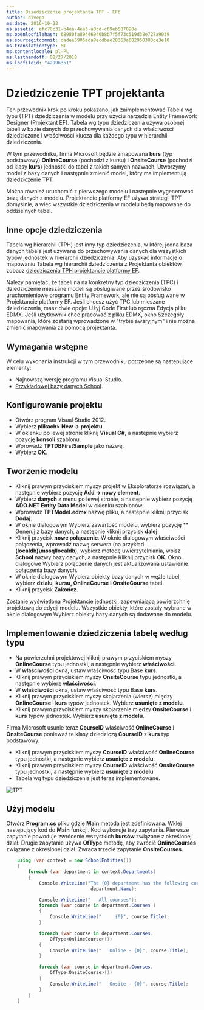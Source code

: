 ```yaml
---
title: Dziedziczenie projektanta TPT - EF6
author: divega
ms.date: 2016-10-23
ms.assetid: efc78c31-b4ea-4ea3-a0cd-c69eb507020e
ms.openlocfilehash: 68980fa89446940b8b7f5f73c519d38e727a9039
ms.sourcegitcommit: dadee5905ada9ecdbae28363a682950383ce3e10
ms.translationtype: MT
ms.contentlocale: pl-PL
ms.lasthandoff: 08/27/2018
ms.locfileid: "42996351"
---
```

# <a name="designer-tpt-inheritance"></a>Dziedziczenie TPT projektanta
Ten przewodnik krok po kroku pokazano, jak zaimplementować Tabela wg typu (TPT) dziedziczenia w modelu przy użyciu narzędzia Entity Framework Designer (Projektant EF). Tabela wg typu dziedziczenia używa osobnej tabeli w bazie danych do przechowywania danych dla właściwości dziedziczone i właściwości klucza dla każdego typu w hierarchii dziedziczenia.

W tym przewodniku, firma Microsoft będzie zmapowana **kurs** (typ podstawowy) **OnlineCourse** (pochodzi z kursu) i **OnsiteCourse** (pochodzi od klasy **kurs**) jednostki do tabel z takich samych nazwach. Utworzymy model z bazy danych i następnie zmienić model, który ma implementują dziedziczenie TPT.

Można również uruchomić z pierwszego modelu i następnie wygenerować bazę danych z modelu. Projektancie platformy EF używa strategii TPT domyślnie, a więc wszystkie dziedziczenia w modelu będą mapowane do oddzielnych tabel.

## <a name="other-inheritance-options"></a>Inne opcje dziedziczenia

Tabela wg hierarchii (TPH) jest inny typ dziedziczenia, w której jedna baza danych tabela jest używana do przechowywania danych dla wszystkich typów jednostek w hierarchii dziedziczenia.  Aby uzyskać informacje o mapowaniu Tabela wg hierarchii dziedziczenia z Projektanta obiektów, zobacz [dziedziczenia TPH projektancie platformy EF](~/ef6/modeling/designer/inheritance/tph.md). 

Należy pamiętać, że tabeli na na konkretny typ dziedziczenia (TPC) i dziedziczenie mieszane modeli są obsługiwane przez środowisko uruchomieniowe programu Entity Framework, ale nie są obsługiwane w Projektancie platformy EF. Jeśli chcesz użyć TPC lub mieszane dziedziczenia, masz dwie opcje: Użyj Code First lub ręczna Edycja pliku EDMX. Jeśli użytkownik chce pracować z pliku EDMX, okno Szczegóły mapowania, które zostaną wprowadzone w "trybie awaryjnym" i nie można zmienić mapowania za pomocą projektanta.

## <a name="prerequisites"></a>Wymagania wstępne

W celu wykonania instrukcji w tym przewodniku potrzebne są następujące elementy:

- Najnowszą wersję programu Visual Studio.
- [Przykładowej bazy danych School](~/ef6/resources/school-database.md).

## <a name="set-up-the-project"></a>Konfigurowanie projektu

-   Otwórz program Visual Studio 2012.
-   Wybierz **plikach&gt; New -&gt; projektu**
-   W okienku po lewej stronie kliknij **Visual C\#**, a następnie wybierz pozycję **konsoli** szablonu.
-   Wprowadź **TPTDBFirstSample** jako nazwę.
-   Wybierz **OK**.

## <a name="create-a-model"></a>Tworzenie modelu

-   Kliknij prawym przyciskiem myszy projekt w Eksploratorze rozwiązań, a następnie wybierz pozycję **Add -&gt; nowy element**.
-   Wybierz **danych** z menu po lewej stronie, a następnie wybierz pozycję **ADO.NET Entity Data Model** w okienku szablonów.
-   Wprowadź **TPTModel.edmx** nazwę pliku, a następnie kliknij przycisk **Dodaj**.
-   W oknie dialogowym Wybierz zawartość modelu, wybierz pozycję ** Generuj z bazy danych, a następnie kliknij przycisk **dalej**.
-   Kliknij przycisk **nowe połączenie**.
    W oknie dialogowym właściwości połączenia, wprowadź nazwę serwera (na przykład **(localdb)\\mssqllocaldb**), wybierz metodę uwierzytelniania, wpisz **School** nazwy bazy danych, a następnie Kliknij przycisk **OK**.
    Okno dialogowe Wybierz połączenie danych jest aktualizowana ustawienie połączenia bazy danych.
-   W oknie dialogowym Wybierz obiekty bazy danych w węźle tabel, wybierz **działu**, **kursu, OnlineCourse i OnsiteCourse** tabel.
-   Kliknij przycisk **Zakończ**.

Zostanie wyświetlona Projektancie jednostki, zapewniającą powierzchnię projektową do edycji modelu. Wszystkie obiekty, które zostały wybrane w oknie dialogowym Wybierz obiekty bazy danych są dodawane do modelu.

## <a name="implement-table-per-type-inheritance"></a>Implementowanie dziedziczenia tabelę według typu

-   Na powierzchni projektowej kliknij prawym przyciskiem myszy **OnlineCourse** typu jednostki, a następnie wybierz **właściwości**.
-   W **właściwości** okna, ustaw właściwość typu Base **kurs**.
-   Kliknij prawym przyciskiem myszy **OnsiteCourse** typu jednostki, a następnie wybierz **właściwości**.
-   W **właściwości** okna, ustaw właściwość typu Base **kurs**.
-   Kliknij prawym przyciskiem myszy skojarzenia (wiersz) między **OnlineCourse** i **kurs** typów jednostek.
    Wybierz **usunięte z modelu**.
-   Kliknij prawym przyciskiem myszy skojarzenie między **OnsiteCourse** i **kurs** typów jednostek.
    Wybierz **usunięte z modelu**.

Firma Microsoft usunie teraz **CourseID** właściwość **OnlineCourse** i **OnsiteCourse** ponieważ te klasy dziedziczą **CourseID** z **kurs** typ podstawowy.

-   Kliknij prawym przyciskiem myszy **CourseID** właściwość **OnlineCourse** typu jednostki, a następnie wybierz **usunięte z modelu**.
-   Kliknij prawym przyciskiem myszy **CourseID** właściwość **OnsiteCourse** typu jednostki, a następnie wybierz **usunięte z modelu**
-   Tabela wg typu dziedziczenia jest teraz implementowane.

![TPT](~/ef6/media/tpt.png)

## <a name="use-the-model"></a>Użyj modelu

Otwórz **Program.cs** pliku gdzie **Main** metoda jest zdefiniowana. Wklej następujący kod do **Main** funkcji. Kod wykonuje trzy zapytania. Pierwsze zapytanie powoduje zwrócenie wszystkich **kursów** związane z określonej dział. Drugie zapytanie używa **OfType** metodę, aby zwrócić **OnlineCourses** związane z określonej dział. Zwraca trzecie zapytanie **OnsiteCourses**.

``` csharp
    using (var context = new SchoolEntities())
    {
        foreach (var department in context.Departments)
        {
            Console.WriteLine("The {0} department has the following courses:",
                               department.Name);

            Console.WriteLine("   All courses");
            foreach (var course in department.Courses )
            {
                Console.WriteLine("     {0}", course.Title);
            }

            foreach (var course in department.Courses.
                OfType<OnlineCourse>())
            {
                Console.WriteLine("   Online - {0}", course.Title);
            }

            foreach (var course in department.Courses.
                OfType<OnsiteCourse>())
            {
                Console.WriteLine("   Onsite - {0}", course.Title);
            }
        }
    }
```
